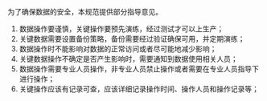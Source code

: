 为了确保数据的安全，本规范提供部分指导意见。

1. 数据操作要谨慎，关键操作要预先演练，经过测试才可以上生产；
2. 关键数据需要设置备份策略，备份需要经过验证确保可用，并定期演练；
3. 数据操作时不能影响对数据的正常访问或者尽可能地减少影响；
4. 关键数据操作不确定是否产生影响时，需要通知到数据使用相关人员；
5. 数据操作需要专业人员操作，非专业人员禁止操作或者需要在专业人员指导下进行操作；
6. 关键操作应该有记录可查，应该详细记录操作时间、操作人员和操作记录等；